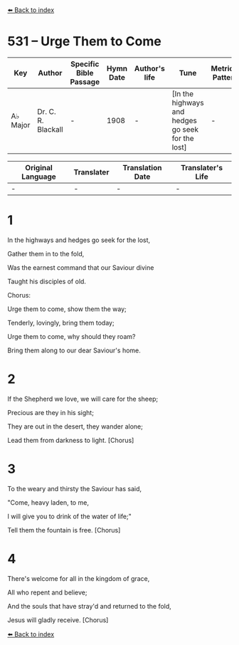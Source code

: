 [⬅️ Back to index](../README.md)

# 531 – Urge Them to Come

Key | Author   | Specific Bible Passage     |Hymn Date |Author's life |Tune |Metrical Pattern   |Composer/Source
-- | --------- | ---------------------------|----------|--------------|-----|-------------------|-------------  
A♭ Major |Dr. C. R. Blackall |- |1908 |- |[In the highways and hedges go seek for the lost] |- |W. H. Doane

Original Language | Translater | Translation Date   | Translater's Life  
----------------- | --------- | --------------------|-------------     
\- |- |- |-




# 1

In the highways and hedges go seek for the lost,

Gather them in to the fold,

Was the earnest command that our Saviour divine

Taught his disciples of old.



Chorus:

Urge them to come, show them the way;

Tenderly, lovingly, bring them today;

Urge them to come, why should they roam?

Bring them along to our dear Saviour's home.



# 2

If the Shepherd we love, we will care for the sheep;

Precious are they in his sight;

They are out in the desert, they wander alone;

Lead them from darkness to light.  [Chorus]



# 3

To the weary and thirsty the Saviour has said,

"Come, heavy laden, to me,

I will give you to drink of the water of life;"

Tell them the fountain is free.  [Chorus]



# 4

There's welcome for all in the kingdom of grace,

All who repent and believe;

And the souls that have stray'd and returned to the fold,

Jesus will gladly receive.  [Chorus]

[⬅️ Back to index](../README.md)
